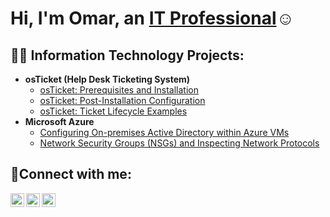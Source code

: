 <h1>Hi, I'm Omar, an <a href="https://www.linkedin.com/in/omar-kassem-41baa4355/">IT Professional</a>☺</h1>

<h2>👨‍💻 Information Technology Projects:</h2>

- <b>osTicket (Help Desk Ticketing System)</b>
  - [osTicket: Prerequisites and Installation](https://github.com/OmarITx/osticket-prereqs)
  - [osTicket: Post-Installation Configuration](https://github.com/OmarITx/post-install-config)
  - [osTicket: Ticket Lifecycle Examples](https://github.com/OmarITx/ticket-lifecycle)
- <b>Microsoft Azure</b>
  - [Configuring On-premises Active Directory within Azure VMs](https://github.com/OmarITx/configure-ad)
  - [Network Security Groups (NSGs) and Inspecting Network Protocols](https://github.com/OmarITx/azure-network-protocols)

<h2>🤳Connect with me:</h2>

[<img align="left" alt="Josh | Twitter" width="22px" src="https://cdn.jsdelivr.net/npm/simple-icons@v3/icons/twitter.svg" />][twitter]
[<img align="left" alt="Josh | LinkedIn" width="22px" src="https://cdn.jsdelivr.net/npm/simple-icons@v3/icons/linkedin.svg" />][linkedin]
[<img align="left" alt="Josh | Instagram" width="22px" src="https://cdn.jsdelivr.net/npm/simple-icons@v3/icons/instagram.svg" />][instagram]

[twitter]: https://twitter.com/Josh
[instagram]:https://www.instagram.com/omar_kassem32/
[linkedin]: https://www.linkedin.com/in/omar-kassem-41baa4355/
